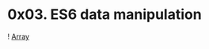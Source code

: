 # 0x03. ES6 data manipulation

! [Array](https://s3.amazonaws.com/alx-intranet.hbtn.io/uploads/medias/2019/12/6ab7bec4727cb5c91257.jpg?X-Amz-Algorithm=AWS4-HMAC-SHA256&X-Amz-Credential=AKIARDDGGGOUSBVO6H7D%2F20231002%2Fus-east-1%2Fs3%2Faws4_request&X-Amz-Date=20231002T213033Z&X-Amz-Expires=86400&X-Amz-SignedHeaders=host&X-Amz-Signature=3b7f52dd70bb359261956237e82ab81cb310c9a4b80f4b9adca60fd2a99c22a3)
